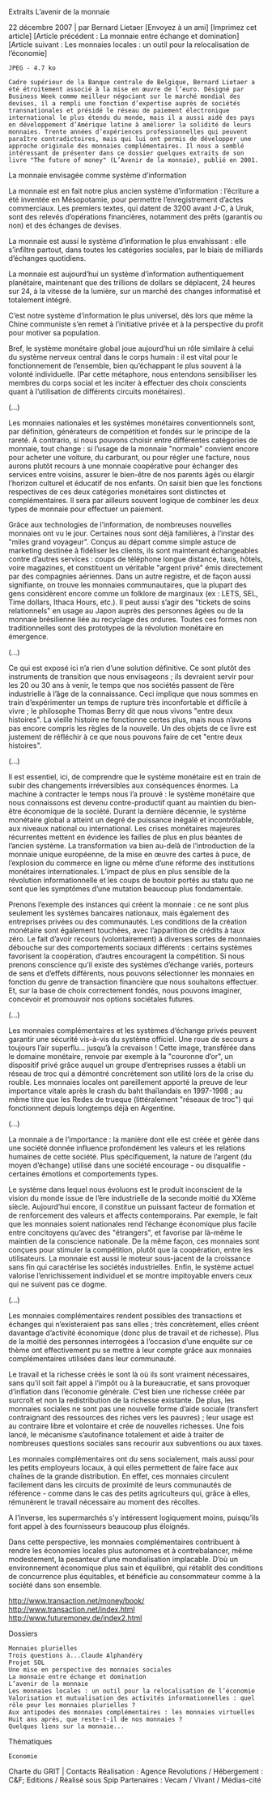 
Extraits L’avenir de la monnaie

22  décembre 2007 | par Bernard Lietaer
[Envoyez à un ami] [Imprimez cet article] [Article précédent : La monnaie entre échange et domination] [Article suivant : Les monnaies locales : un outil pour la relocalisation de l’économie]

    JPEG - 4.7 ko

    Cadre supérieur de la Banque centrale de Belgique, Bernard Lietaer a été étroitement associé à la mise en œuvre de l’euro. Désigné par Business Week comme meilleur négociant sur le marché mondial des devises, il a rempli une fonction d’expertise auprès de sociétés transnationales et présidé le réseau de paiement électronique international le plus étendu du monde, mais il a aussi aidé des pays en développement d’Amérique latine à améliorer la solidité de leurs monnaies. Trente années d’expériences professionnelles qui peuvent paraître contradictoires, mais qui lui ont permis de développer une approche originale des monnaies complémentaires. Il nous a semblé intéressant de présenter dans ce dossier quelques extraits de son livre "The future of money" (L’Avenir de la monnaie), publié en 2001. 

La monnaie envisagée comme système d’information

La monnaie est en fait notre plus ancien système d’information : l’écriture a été inventée en Mésopotamie, pour permettre l’enregistrement d’actes commerciaux. Les premiers textes, qui datent de 3200 avant J-C, à Uruk, sont des relevés d’opérations financières, notamment des prêts (garantis ou non) et des échanges de devises.

La monnaie est aussi le système d’information le plus envahissant : elle s’infiltre partout, dans toutes les catégories sociales, par le biais de milliards d’échanges quotidiens.

La monnaie est aujourd’hui un système d’information authentiquement planétaire, maintenant que des trillions de dollars se déplacent, 24 heures sur 24, à la vitesse de la lumière, sur un marché des changes informatisé et totalement intégré.

C’est notre système d’information le plus universel, dès lors que même la Chine communiste s’en remet à l’initiative privée et à la perspective du profit pour motiver sa population.

Bref, le système monétaire global joue aujourd’hui un rôle similaire à celui du système nerveux central dans le corps humain : il est vital pour le fonctionnement de l’ensemble, bien qu’échappant le plus souvent à la volonté individuelle. (Par cette métaphore, nous entendons sensibiliser les membres du corps social et les inciter à effectuer des choix conscients quant à l’utilisation de différents circuits monétaires).

(...)

Les monnaies nationales et les systèmes monétaires conventionnels sont, par définition, générateurs de compétition et fondés sur le principe de la rareté. A contrario, si nous pouvons choisir entre différentes catégories de monnaie, tout change : si l’usage de la monnaie "normale" convient encore pour acheter une voiture, du carburant, ou pour régler une facture, nous aurons plutôt recours à une monnaie coopérative pour échanger des services entre voisins, assurer le bien-être de nos parents âgés ou élargir l’horizon culturel et éducatif de nos enfants. On saisit bien que les fonctions respectives de ces deux catégories monétaires sont distinctes et complémentaires. Il sera par ailleurs souvent logique de combiner les deux types de monnaie pour effectuer un paiement.

Grâce aux technologies de l’information, de nombreuses nouvelles monnaies ont vu le jour. Certaines nous sont déjà familières, à l’instar des "miles grand voyageur". Conçus au départ comme simple astuce de marketing destinée à fidéliser les clients, ils sont maintenant échangeables contre d’autres services : coups de téléphone longue distance, taxis, hôtels, voire magazines, et constituent un véritable "argent privé" émis directement par des compagnies aériennes. Dans un autre registre, et de façon aussi signifiante, on trouve les monnaies communautaires, que la plupart des gens considèrent encore comme un folklore de marginaux (ex : LETS, SEL, Time dollars, Ithaca Hours, etc.). Il peut aussi s’agir des "tickets de soins relationnels" en usage au Japon auprès des personnes âgées ou de la monnaie brésilienne liée au recyclage des ordures. Toutes ces formes non traditionnelles sont des prototypes de la révolution monétaire en émergence.

(...)

Ce qui est exposé ici n’a rien d’une solution définitive. Ce sont plutôt des instruments de transition que nous envisageons ; ils devraient servir pour les 20 ou 30 ans à venir, le temps que nos sociétés passent de l’ère industrielle à l’âge de la connaissance. Ceci implique que nous sommes en train d’expérimenter un temps de rupture très inconfortable et difficile à vivre ; le philosophe Thomas Berry dit que nous vivons "entre deux histoires". La vieille histoire ne fonctionne certes plus, mais nous n’avons pas encore compris les règles de la nouvelle. Un des objets de ce livre est justement de réfléchir à ce que nous pouvons faire de cet "entre deux histoires".

(...)

Il est essentiel, ici, de comprendre que le système monétaire est en train de subir des changements irréversibles aux conséquences énormes. La machine à contracter le temps nous l’a prouvé : le système monétaire que nous connaissons est devenu contre-productif quant au maintien du bien-être économique de la société. Durant la dernière décennie, le système monétaire global a atteint un degré de puissance inégalé et incontrôlable, aux niveaux national ou international. Les crises monétaires majeures récurrentes mettent en évidence les failles de plus en plus béantes de l’ancien système. La transformation va bien au-delà de l’introduction de la monnaie unique européenne, de la mise en œuvre des cartes à puce, de l’explosion du commerce en ligne ou même d’une réforme des institutions monétaires internationales. L’impact de plus en plus sensible de la révolution informationnelle et les coups de boutoir portés au statu quo ne sont que les symptômes d’une mutation beaucoup plus fondamentale.

Prenons l’exemple des instances qui créent la monnaie : ce ne sont plus seulement les systèmes bancaires nationaux, mais également des entreprises privées ou des communautés. Les conditions de la création monétaire sont également touchées, avec l’apparition de crédits à taux zéro. Le fait d’avoir recours (volontairement) à diverses sortes de monnaies débouche sur des comportements sociaux différents : certains systèmes favorisent la coopération, d’autres encouragent la compétition. Si nous prenons conscience qu’il existe des systèmes d’échange variés, porteurs de sens et d’effets différents, nous pouvons sélectionner les monnaies en fonction du genre de transaction financière que nous souhaitons effectuer. Et, sur la base de choix correctement fondés, nous pouvons imaginer, concevoir et promouvoir nos options sociétales futures.

(...)

Les monnaies complémentaires et les systèmes d’échange privés peuvent garantir une sécurité vis-à-vis du système officiel. Une roue de secours a toujours l’air superflu... jusqu’à la crevaison ! Cette image, transférée dans le domaine monétaire, renvoie par exemple à la "couronne d’or", un dispositif privé grâce auquel un groupe d’entreprises russes a établi un réseau de troc qui a démontré concrètement son utilité lors de la crise du rouble. Les monnaies locales ont pareillement apporté la preuve de leur importance vitale après le crash du baht thaïlandais en 1997-1998 ; au même titre que les Redes de trueque (littéralement "réseaux de troc") qui fonctionnent depuis longtemps déjà en Argentine.

(...)

La monnaie a de l’importance : la manière dont elle est créée et gérée dans une société donnée influence profondément les valeurs et les relations humaines de cette société. Plus spécifiquement, la nature de l’argent (du moyen d’échange) utilisé dans une société encourage - ou disqualifie - certaines émotions et comportements types.

Le système dans lequel nous évoluons est le produit inconscient de la vision du monde issue de l’ère industrielle de la seconde moitié du XXème siècle. Aujourd’hui encore, il constitue un puissant facteur de formation et de renforcement des valeurs et affects contemporains. Par exemple, le fait que les monnaies soient nationales rend l’échange économique plus facile entre concitoyens qu’avec des "étrangers", et favorise par là-même le maintien de la conscience nationale. De la même façon, ces monnaies sont conçues pour stimuler la compétition, plutôt que la coopération, entre les utilisateurs. La monnaie est aussi le moteur sous-jacent de la croissance sans fin qui caractérise les sociétés industrielles. Enfin, le système actuel valorise l’enrichissement individuel et se montre impitoyable envers ceux qui ne suivent pas ce dogme.

(...)

Les monnaies complémentaires rendent possibles des transactions et échanges qui n’existeraient pas sans elles ; très concrètement, elles créent davantage d’activité économique (donc plus de travail et de richesse). Plus de la moitié des personnes interrogées à l’occasion d’une enquête sur ce thème ont effectivement pu se mettre à leur compte grâce aux monnaies complémentaires utilisées dans leur communauté.

Le travail et la richesse créés le sont là où ils sont vraiment nécessaires, sans qu’il soit fait appel à l’impôt ou à la bureaucratie, et sans provoquer d’inflation dans l’économie générale. C’est bien une richesse créée par surcroît et non la redistribution de la richesse existante. De plus, les monnaies sociales ne sont pas une nouvelle forme d’aide sociale (transfert contraignant des ressources des riches vers les pauvres) ; leur usage est au contraire libre et volontaire et crée de nouvelles richesses. Une fois lancé, le mécanisme s’autofinance totalement et aide à traiter de nombreuses questions sociales sans recourir aux subventions ou aux taxes.

Les monnaies complémentaires ont du sens socialement, mais aussi pour les petits employeurs locaux, à qui elles permettent de faire face aux chaînes de la grande distribution. En effet, ces monnaies circulent facilement dans les circuits de proximité de leurs communautés de référence - comme dans le cas des petits agriculteurs qui, grâce à elles, rémunèrent le travail nécessaire au moment des récoltes.

A l’inverse, les supermarchés s’y intéressent logiquement moins, puisqu’ils font appel à des fournisseurs beaucoup plus éloignés.

Dans cette perspective, les monnaies complémentaires contribuent à rendre les économies locales plus autonomes et à contrebalancer, même modestement, la pesanteur d’une mondialisation implacable. D’où un environnement économique plus sain et équilibré, qui rétablit des conditions de concurrence plus équitables, et bénéficie au consommateur comme à la société dans son ensemble.

http://www.transaction.net/money/book/
http://www.transaction.net/index.html
http://www.futuremoney.de/index2.html

Dossiers

    Monnaies plurielles
    Trois questions à...Claude Alphandéry
    Projet SOL
    Une mise en perspective des monnaies sociales
    La monnaie entre échange et domination
    L’avenir de la monnaie
    Les monnaies locales : un outil pour la relocalisation de l’économie
    Valorisation et mutualisation des activités informationnelles : quel rôle pour les monnaies plurielles ?
    Aux antipodes des monnaies complémentaires : les monnaies virtuelles
    Huit ans après, que reste-t-il de nos monnaies ?
    Quelques liens sur la monnaie...

Thématiques

    Economie

 Charte du GRIT | Contacts
Réalisation : Agence Revolutions / Hébergement : C&F; Editions / Réalisé sous Spip
Partenaires : Vecam / Vivant / Médias-cité

